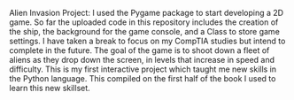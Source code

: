 Alien Invasion Project: I used the Pygame package to start developing a 2D game. 
So far the uploaded code in this repository includes the creation of the ship, the background for the game console, and a Class to store game settings.
I have taken a break to focus on my CompTIA studies but intend to complete in the future.
The goal of the game is to shoot down a fleet of aliens as they drop down the screen, in levels that increase in speed and difficulty.
This is my first interactive project which taught me new skills in the Python language. This compiled on the first half of the book I used to learn this new skillset.
